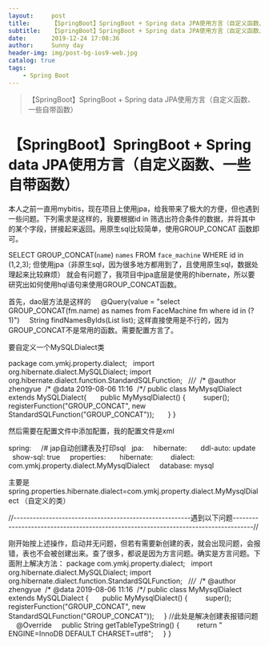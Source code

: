 ```yaml
---
layout:     post
title:      【SpringBoot】SpringBoot + Spring data JPA使用方言（自定义函数、一些自带函数）
subtitle:   【SpringBoot】SpringBoot + Spring data JPA使用方言（自定义函数、一些自带函数）
date:       2019-12-24 17:08:36
author:     Sunny day
header-img: img/post-bg-ios9-web.jpg
catalog: true
tags:
    - Spring Boot
---
```


>【SpringBoot】SpringBoot + Spring data JPA使用方言（自定义函数、一些自带函数）

# 【SpringBoot】SpringBoot + Spring data JPA使用方言（自定义函数、一些自带函数）


本人之前一直用mybitis，现在项目上使用jpa，给我带来了极大的方便，但也遇到一些问题。下列需求是这样的，我要根据id in 筛选出符合条件的数据，并将其中的某个字段，拼接起来返回。用原生sql比较简单，使用GROUP_CONCAT 函数即可。

SELECT GROUP_CONCAT(`name`) `names` FROM `face_machine` WHERE id in (1,2,3);
但使用jpa（非原生sql，因为很多地方都用到了，且使用原生sql，数据处理起来比较麻烦） 就会有问题了，我项目中jpa底层是使用的hibernate，所以要研究出如何使用hql语句来使用GROUP_CONCAT函数。

首先，dao层方法是这样的
    @Query(value = "select GROUP_CONCAT(fm.name) as names from FaceMachine fm where id in (?1)")
    String findNamesByIds(List<Integer> list);
这样直接使用是不行的，因为GROUP_CONCAT不是常用的函数。需要配置方言了。

要自定义一个MySQLDialect类

package com.ymkj.property.dialect;   import org.hibernate.dialect.MySQLDialect; import org.hibernate.dialect.function.StandardSQLFunction;   //*/*  /* @author zhengyue  /* @data 2019-08-06 11:16  /*/ public class MyMysqlDialect extends MySQLDialect{       public MyMysqlDialect() {         super();         registerFunction("GROUP_CONCAT", new StandardSQLFunction("GROUP_CONCAT"));       } }

然后需要在配置文件中添加配置，我的配置文件是xml

spring:     /# jap自动创建表及打印sql   jpa:     hibernate:       ddl-auto: update     show-sql: true     properties:       hibernate:         dialect: com.ymkj.property.dialect.MyMysqlDialect     database: mysql

主要是spring.properties.hibernate.dialect=com.ymkj.property.dialect.MyMysqlDialect （自定义的类）

//-------------------------------------------------------遇到以下问题------------------------------------------------------------------------------------//

刚开始按上述操作，启动并无问题，但若有需要新创建的表，就会出现问题，会报错，表也不会被创建出来。查了很多，都说是因为方言问题。确实是方言问题。下面附上解决方法：
package com.ymkj.property.dialect;   import org.hibernate.dialect.MySQLDialect; import org.hibernate.dialect.function.StandardSQLFunction;   //*/*  /* @author zhengyue  /* @data 2019-08-06 11:16  /*/ public class MyMysqlDialect extends MySQLDialect {       public MyMysqlDialect() {         super();         registerFunction("GROUP_CONCAT", new StandardSQLFunction("GROUP_CONCAT"));     } //此处是解决创建表报错问题     @Override     public String getTableTypeString() {         return " ENGINE=InnoDB DEFAULT CHARSET=utf8";     } }

 


